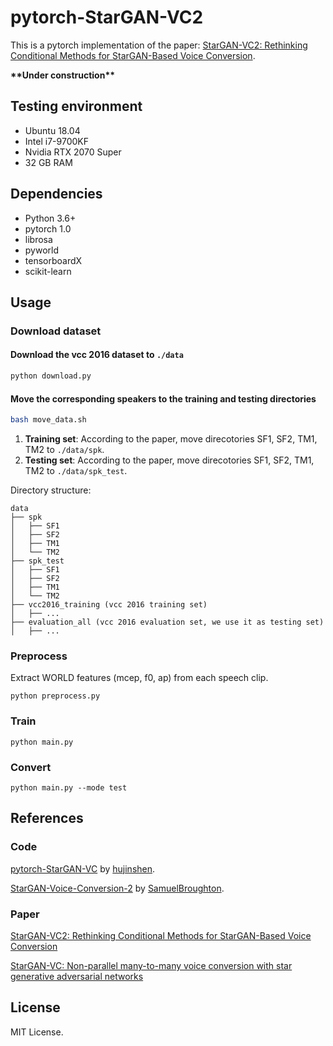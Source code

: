 # pytorch-StarGAN-VC2

This is a pytorch implementation of the paper: [StarGAN-VC2: Rethinking Conditional Methods for StarGAN-Based Voice Conversion](https://arxiv.org/abs/1907.12279).

**\*\*Under construction\*\***

## Testing environment
- Ubuntu 18.04
- Intel i7-9700KF
- Nvidia RTX 2070 Super
- 32 GB RAM

## Dependencies
- Python 3.6+
- pytorch 1.0
- librosa 
- pyworld 
- tensorboardX
- scikit-learn

## Usage

### Download dataset

#### Download the vcc 2016 dataset to `./data`

``` bash
python download.py 
```

#### Move the corresponding speakers to the training and testing directories

``` bash
bash move_data.sh
```

1. **Training set**: According to the paper, move direcotories SF1, SF2, TM1, TM2 to `./data/spk`.
2. **Testing set**: According to the paper, move direcotories SF1, SF2, TM1, TM2 to `./data/spk_test`.

Directory structure: 

```
data
├── spk 
│   ├── SF1
│   ├── SF2
│   ├── TM1
│   └── TM2
├── spk_test
│   ├── SF1
│   ├── SF2
│   ├── TM1
│   └── TM2
├── vcc2016_training (vcc 2016 training set)
│   ├── ...
├── evaluation_all (vcc 2016 evaluation set, we use it as testing set)
│   ├── ...
```

### Preprocess

Extract WORLD features (mcep, f0, ap) from each speech clip.

```
python preprocess.py
```

### Train

```
python main.py
```

### Convert

```
python main.py --mode test
```

## References

### Code

[pytorch-StarGAN-VC](https://github.com/hujinsen/pytorch-StarGAN-VC) by [hujinshen](https://github.com/hujinsen).

[StarGAN-Voice-Conversion-2](https://github.com/SamuelBroughton/StarGAN-Voice-Conversion-2) by [SamuelBroughton](https://github.com/SamuelBroughton).

### Paper

[StarGAN-VC2: Rethinking Conditional Methods for StarGAN-Based Voice Conversion](https://arxiv.org/abs/1907.12279)

[StarGAN-VC: Non-parallel many-to-many voice conversion with star generative adversarial networks](https://arxiv.org/abs/1806.02169)

## License

MIT License.